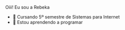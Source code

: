 Oiii! Eu sou a Rebeka 

- 📖 Cursando 5º semestre de Sistemas para Internet
- 📝 Estou aprendendo a programar  




